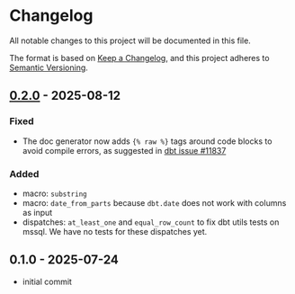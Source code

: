 # Changelog

All notable changes to this project will be documented in this file.

The format is based on [Keep a Changelog](https://keepachangelog.com/en/1.1.0/),
and this project adheres to [Semantic Versioning](https://semver.org/spec/v2.0.0.html).

## [0.2.0] - 2025-08-12

### Fixed

-   The doc generator now adds `{% raw %}` tags around code blocks to avoid compile errors,
    as suggested in [dbt issue #11837](https://github.com/dbt-labs/dbt-core/issues/11837)

### Added

-   macro: `substring`
-   macro: `date_from_parts` because `dbt.date` does not work with columns as input
-   dispatches: `at_least_one` and `equal_row_count` to fix dbt utils tests on mssql.
    We have no tests for these dispatches yet.

## 0.1.0 - 2025-07-24

-   initial commit

[0.2.0]: https://github.com/linkFISH-Consulting/dbt-lf_utils/compare/v0.1.0...v0.2.0
[0.1.0]: https://github.com/linkFISH-Consulting/dbt-lf_utils/compare/v0.1.0
